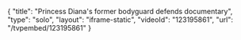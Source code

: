 {
    "title": "Princess Diana's former bodyguard defends documentary",
    "type": "solo",
    "layout": "iframe-static",
    "videoId": "123195861",
    "url": "\/tvpembed\/123195861"
}